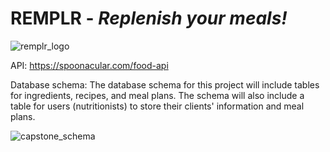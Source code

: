 # REMPLR - *Replenish your meals!*

![remplr_logo](https://user-images.githubusercontent.com/87880250/218607348-0aef2b78-49b3-46c4-a44c-3e1c9c9de2fd.JPEG)

API: https://spoonacular.com/food-api

Database schema:
The database schema for this project will include tables for ingredients, recipes, and meal plans. The schema will also include a table for users (nutritionists) to store their clients' information and meal plans.

![capstone_schema](https://user-images.githubusercontent.com/87880250/229937740-c7fd0a53-9fa8-45cb-8fbd-30b4cd64ad38.png)
